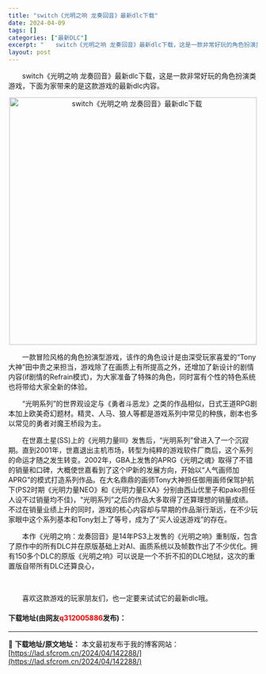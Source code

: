 ```yaml
---
title: "switch《光明之响 龙奏回音》最新dlc下载"
date: 2024-04-09
tags: []
categories: ["最新DLC"]
excerpt: "　　switch《光明之响 龙奏回音》最新dlc下载，这是一款非常好玩的角色扮演类游戏，下面为家带来的是这款游戏的最新dlc内容。 　　一款冒险风格的角色扮演型游戏，该作的角色设计是由深受玩家喜爱的&ldquo;Tony大神&rdquo;田中贵之来担当，游戏除了在画质上有所提高之外，还增加了新设计的&hellip;"
layout: post
---
```


 <p>　　switch《光明之响 龙奏回音》最新dlc下载，这是一款非常好玩的角色扮演类游戏，下面为家带来的是这款游戏的最新dlc内容。</p> <p align="center"><img align="" border="0" src="https://lad.sfcrom.cn/wp-content/uploads/2024/04/20240409_6615072b9d1aa.webp" width="500" alt="switch《光明之响 龙奏回音》最新dlc下载" /></p> <p>　　一款冒险风格的角色扮演型游戏，该作的角色设计是由深受玩家喜爱的&ldquo;Tony大神&rdquo;田中贵之来担当，游戏除了在画质上有所提高之外，还增加了新设计的剧情内容(if剧情的Refrain模式)，为大家准备了特殊的角色，同时富有个性的特色系统也将带给大家全新的体验。</p> <p>　　&ldquo;光明系列&rdquo;的世界观设定与《勇者斗恶龙》之类的作品相似，日式王道RPG剧本加上欧美奇幻题材。精灵、人马、狼人等都是游戏系列中常见的种族，剧本也多以常见的勇者对魔王桥段为主。</p> <p>　　在世嘉土星(SS)上的《光明力量Ⅲ》发售后，&ldquo;光明系列&rdquo;曾进入了一个沉寂期。直到2001年，世嘉退出主机市场，转型为纯粹的游戏软件厂商后，这个系列的命运才随之发生转变。2002年，GBA上发售的APRG《光明之魂》取得了不错的销量和口碑，大概使世嘉看到了这个IP新的发展方向，开始以&ldquo;人气画师加APRG&rdquo;的模式打造系列作品。在大名鼎鼎的画师Tony大神担任御用画师保驾护航下(PS2时期《光明力量NEO》和《光明力量EXA》分别由西山优里子和pako担任人设不过销量均不佳)，&ldquo;光明系列&rdquo;之后的作品大多取得了还算理想的销量成绩。不过在销量业绩上升的同时，游戏的核心内容却与早期的作品渐行渐远，在不少玩家眼中这个系列基本和Tony划上了等号，成为了&ldquo;买人设送游戏&rdquo;的存在。</p> <p>　　本作《光明之响：龙奏回音》是14年PS3上发售的《光明之响》重制版，包含了原作中的所有DLC并在原版基础上对AI、画质系统以及帧数作出了不少优化。拥有150多个DLC的原版《光明之响》可以说是一个不折不扣的DLC地狱，这次的重置版自带所有DLC还算良心，</p> <p>&nbsp;</p> <p>　　喜欢这款游戏的玩家朋友们，也一定要来试试它的最新dlc哦。</p> <p><h4>下载地址(由网友<font color="red">q312005886</font>发布)：</h4></p> 

---
📖 **下载地址/原文地址：** 本文最初发布于我的博客网站：[https://lad.sfcrom.cn/2024/04/142288/](https://lad.sfcrom.cn/2024/04/142288/)
